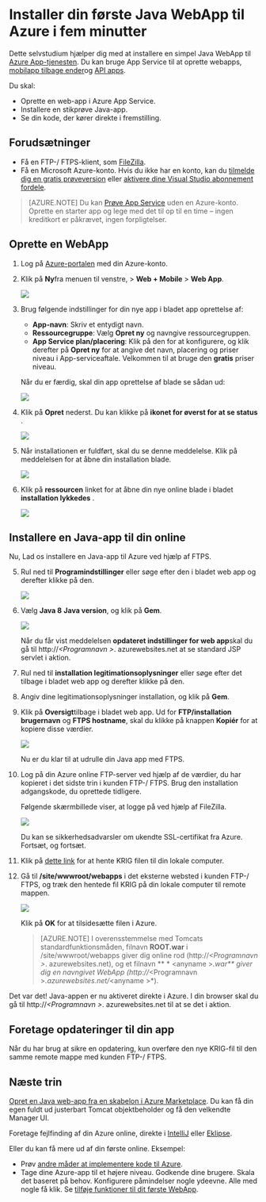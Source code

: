 <properties 
    pageTitle="Installer din første Java WebApp til Azure i fem minutter | Microsoft Azure" 
    description="Få mere at vide, hvor nemt det er at køre webapps i App Service ved at installere en eksempel-app. Start hurtigt at gøre reelle udvikling, og få vist resultater med det samme." 
    services="app-service\web"
    documentationCenter=""
    authors="cephalin"
    manager="wpickett"
    editor=""
/>

<tags
    ms.service="app-service-web"
    ms.workload="web"
    ms.tgt_pltfrm="na"
    ms.devlang="na"
    ms.topic="hero-article"
    ms.date="10/13/2016" 
    ms.author="cephalin"
/>
    
# <a name="deploy-your-first-java-web-app-to-azure-in-five-minutes"></a>Installer din første Java WebApp til Azure i fem minutter

Dette selvstudium hjælper dig med at installere en simpel Java WebApp til [Azure App-tjenesten](../app-service/app-service-value-prop-what-is.md).
Du kan bruge App Service til at oprette webapps, [mobilapp tilbage ender](/documentation/learning-paths/appservice-mobileapps/)og [API apps](../app-service-api/app-service-api-apps-why-best-platform.md).

Du skal: 

- Oprette en web-app i Azure App Service.
- Installere en stikprøve Java-app.
- Se din kode, der kører direkte i fremstilling.

## <a name="prerequisites"></a>Forudsætninger

- Få en FTP-/ FTPS-klient, som [FileZilla](https://filezilla-project.org/).
- Få en Microsoft Azure-konto. Hvis du ikke har en konto, kan du [tilmelde dig en gratis prøveversion](/pricing/free-trial/?WT.mc_id=A261C142F) eller [aktivere dine Visual Studio abonnement fordele](/pricing/member-offers/msdn-benefits-details/?WT.mc_id=A261C142F).

>[AZURE.NOTE] Du kan [Prøve App Service](http://go.microsoft.com/fwlink/?LinkId=523751) uden en Azure-konto. Oprette en starter app og lege med det til op til en time – ingen kreditkort er påkrævet, ingen forpligtelser.

<a name="create"></a>
## <a name="create-a-web-app"></a>Oprette en WebApp

1. Log på [Azure-portalen](https://portal.azure.com) med din Azure-konto.

2. Klik på **Ny**fra menuen til venstre, > **Web + Mobile** > **Web App**.

    ![](./media/app-service-web-get-started-languages/create-web-app-portal.png)

3. Brug følgende indstillinger for din nye app i bladet app oprettelse af:

    - **App-navn**: Skriv et entydigt navn.
    - **Ressourcegruppe**: Vælg **Opret ny** og navngive ressourcegruppen.
    - **App Service plan/placering**: Klik på den for at konfigurere, og klik derefter på **Opret ny** for at angive det navn, placering og priser niveau i App-serviceaftale. Velkommen til at bruge den **gratis** priser niveau.

    Når du er færdig, skal din app oprettelse af blade se sådan ud:

    ![](./media/app-service-web-get-started-languages/create-web-app-settings.png)

3. Klik på **Opret** nederst. Du kan klikke på **ikonet for øverst for at se status** .

    ![](./media/app-service-web-get-started-languages/create-web-app-started.png)

4. Når installationen er fuldført, skal du se denne meddelelse. Klik på meddelelsen for at åbne din installation blade.

    ![](./media/app-service-web-get-started-languages/create-web-app-finished.png)

5. Klik på **ressourcen** linket for at åbne din nye online blade i bladet **installation lykkedes** .

    ![](./media/app-service-web-get-started-languages/create-web-app-resource.png)

## <a name="deploy-a-java-app-to-your-web-app"></a>Installere en Java-app til din online

Nu, Lad os installere en Java-app til Azure ved hjælp af FTPS.

5. Rul ned til **Programindstillinger** eller søge efter den i bladet web app og derefter klikke på den. 

    ![](./media/app-service-web-get-started-languages/set-java-application-settings.png)

6. Vælg **Java 8** **Java version**, og klik på **Gem**.

    ![](./media/app-service-web-get-started-languages/set-java-application-settings.png)

    Når du får vist meddelelsen **opdateret indstillinger for web app**skal du gå til http://*&lt;Programnavn >*. azurewebsites.net at se standard JSP servlet i aktion.

7. Rul ned til **installation legitimationsoplysninger** eller søge efter det tilbage i bladet web app og derefter klikke på den.

8. Angiv dine legitimationsoplysninger installation, og klik på **Gem**.

7. Klik på **Oversigt**tilbage i bladet web app. Ud for **FTP/installation brugernavn** og **FTPS hostname**, skal du klikke på knappen **Kopiér** for at kopiere disse værdier.

    ![](./media/app-service-web-get-started-languages/get-ftp-url.png)

    Nu er du klar til at udrulle din Java app med FTPS.

8. Log på din Azure online FTP-server ved hjælp af de værdier, du har kopieret i det sidste trin i kunden FTP-/ FTPS. Brug den installation adgangskode, du oprettede tidligere.

    Følgende skærmbillede viser, at logge på ved hjælp af FileZilla.

    ![](./media/app-service-web-get-started-languages/filezilla-login.png)

    Du kan se sikkerhedsadvarsler om ukendte SSL-certifikat fra Azure. Fortsæt, og fortsæt.

9. Klik på [dette link](https://github.com/Azure-Samples/app-service-web-java-get-started/raw/master/webapps/ROOT.war) for at hente KRIG filen til din lokale computer.

9. Gå til **/site/wwwroot/webapps** i det eksterne websted i kunden FTP-/ FTPS, og træk den hentede fil KRIG på din lokale computer til remote mappen.

    ![](./media/app-service-web-get-started-languages/transfer-war-file.png)

    Klik på **OK** for at tilsidesætte filen i Azure.

    >[AZURE.NOTE] I overensstemmelse med Tomcats standardfunktionsmåden, filnavn **ROOT.war** i /site/wwwroot/webapps giver dig online rod (http://*&lt;Programnavn >*. azurewebsites.net), og et filnavn ** * &lt;anyname >*.war** giver dig en navngivet WebApp (http://*&lt;Programnavn >*.azurewebsites.net/*&lt;anyname >*).

Det var det! Java-appen er nu aktiveret direkte i Azure. I din browser skal du gå til http://*&lt;Programnavn >*. azurewebsites.net til at se det i aktion. 

## <a name="make-updates-to-your-app"></a>Foretage opdateringer til din app

Når du har brug at sikre en opdatering, kun overføre den nye KRIG-fil til den samme remote mappe med kunden FTP-/ FTPS.

## <a name="next-steps"></a>Næste trin

[Opret en Java web-app fra en skabelon i Azure Marketplace](web-sites-java-get-started.md#marketplace). Du kan få din egen fuldt ud justerbart Tomcat objektbeholder og få den velkendte Manager UI. 

Foretage fejlfinding af din Azure online, direkte i [IntelliJ](app-service-web-debug-java-web-app-in-intellij.md) eller [Eklipse](app-service-web-debug-java-web-app-in-eclipse.md).

Eller du kan få mere ud af din første online. Eksempel:

- Prøv [andre måder at implementere kode til Azure](../app-service-web/web-sites-deploy.md). 
- Tage dine Azure-app til et højere niveau. Godkende dine brugere. Skala det baseret på behov. Konfigurere påmindelser nogle ydeevne. Alle med nogle få klik. Se [tilføje funktioner til dit første WebApp](app-service-web-get-started-2.md).

